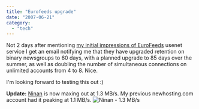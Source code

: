 ```yaml
---
title: "Eurofeeds upgrade"
date: "2007-06-21"
category:
  - "tech"
---
```


Not 2 days after mentioning [my initial impressions of EuroFeeds](/2007/06/19/change-in-usenet-provider/) usenet service I get an email notifying me that they have upgraded retention on binary newsgroups to 60 days, with a planned upgrade to 85 days over the summer, as well as doubling the number of simultaneous connections on unlimited accounts from 4 to 8. Nice.

I'm looking forward to testing this out :)

**Update:** [Ninan](http://www.ninan.org/) is now maxing out at 1.3 MB/s. My previous newhosting.com account had it peaking at 1.1 MB/s. ![Ninan - 1.3 MB/s](/wp-content/uploads/2007/06/ninan_speed.gif)
